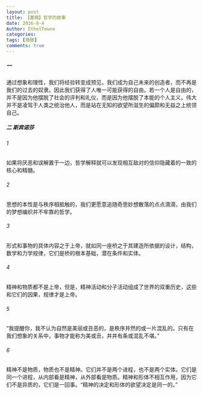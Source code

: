 ```yaml
---
layout: post
title: 【書摘】哲学的故事
date: 2016-8-4
Author: EthelTowne
categories: 
tags: [摘錄]
comments: true
--- 
```


##### 一

通过想象和理性，我们将经验转变成预见，我们成为自己未来的创造者，而不再是我们的过去的奴隶。因此我们获得了人唯一可能获得的自由。若一个人是自由的，并不是因为他摆脱了社会的评判和礼仪，而是因为他摆脱了本能的个人主义。伟大并不是凌驾于人类之统治他人，而是站在无知的欲望所滋生的偏颇和无益之上统领自己。

##### 二 斯宾诺莎

###### 1

如果将厌恶和误解置于一边，哲学解释就可以发现相互敌对的信仰隐藏着的一致的核心和精髓。

###### 2

思想的本性是与秩序相抵触的，我们更愿意追随奇思妙想散落的点点滴滴，由我们的梦想编织并不牢靠的哲学。

###### 3

形式和事物的具体内容之于上帝，就如同一座桥之于其建造所依据的设计，结构，数学和力学规律，它们是桥的根本基础，潜在条件和实体。

###### 4

精神和物质都不是上帝，但是，精神活动和分子活动组成了世界的双重历史，这些和它们的因果，规律才是上帝。

###### 5

“我提醒你，我不认为自然是美丽或丑恶的，是秩序井然的或一片混乱的。只有在我们想象的关系中，事物才能称为美或丑，井井有条或混乱不堪。”

###### 6

精神不是物质，物质也不是精神。它们并不是两个进程，也不是两个实体。它们是同一个进程，从内部看是精神，从外部看是物质。精神和形体不相互作用，因为它们不是异质的，它们是一回事。“精神的决定和形体的欲望决定是同一的。”
